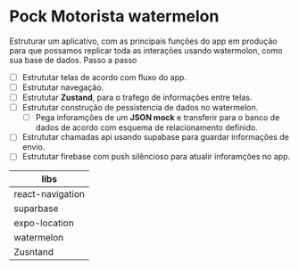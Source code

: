 # Pock Motorista watermelon

Estruturar um aplicativo, com as principais funções do app em produção para que possamos replicar toda as interações usando watermolon, como sua base de dados.
Passo a passo

-   [ ] Estrututar telas de acordo com fluxo do app.
-   [ ] Estrututar navegação.
-   [ ] Estrututar **Zustand**, para o trafego de informações entre telas.
-   [ ] Estrututar construção de pessistencia de dados no watermelon.
    -   [ ] Pega inforamções de um **JSON mock** e transferir para o banco de dados de acordo com esquema de relacionamento definido.
-   [ ] Estrututar chamadas api usando supabase para guardar informações de envio.
-   [ ] Estrututar firebase com push silêncioso para atualir inforamções no app.

| libs             |
| ---------------- |
| react-navigation |
| suparbase        |
| expo-location    |
| watermelon       |
| Zusntand         |
